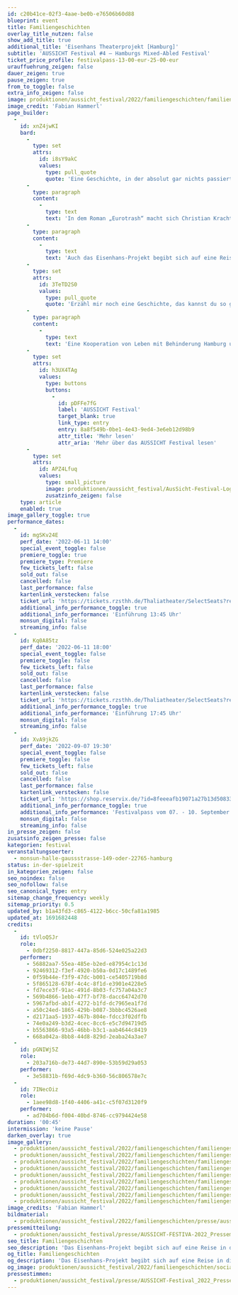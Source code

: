 ```yaml
---
id: c20b41ce-02f3-4aae-be0b-e76506b60d88
blueprint: event
title: Familiengeschichten
overlay_title_nutzen: false
show_add_title: true
additional_title: 'Eisenhans Theaterprojekt [Hamburg]'
subtitle: 'AUSSICHT Festival #4 – Hamburgs Mixed-Abled Festival'
ticket_price_profile: festivalpass-13-00-eur-25-00-eur
urauffuehrung_zeigen: false
dauer_zeigen: true
pause_zeigen: true
from_to_toggle: false
extra_info_zeigen: false
image: produktionen/aussicht_festival/2022/familiengeschichten/familiengeschichten_eisenhans_08_c_fabian_hammerl.jpg
image_credit: 'Fabian Hammerl'
page_builder:
  -
    id: xnZ4jwKI
    bard:
      -
        type: set
        attrs:
          id: i8sY9akC
          values:
            type: pull_quote
            quote: 'Eine Geschichte, in der absolut gar nichts passiert, außer dass sich eine alte Frau ab und zu mit ihrem Sohn streitet. Nicht ganz.'
      -
        type: paragraph
        content:
          -
            type: text
            text: 'In dem Roman „Eurotrash“ macht sich Christian Kracht auf eine Reise in die Vergangenheit und in die Abgründe seiner eigenen Familiengeschichte. In „Herkunft“ beschreibt Saša Stanišić das Verhältnis zu seiner Großmutter und beleuchtet die Migrationserfahrungen in der Familie.'
      -
        type: paragraph
        content:
          -
            type: text
            text: 'Auch das Eisenhans-Projekt begibt sich auf eine Reise in die Vergangenheit und inszeniert seine eigene Biografien. Orte und Menschen, sowie Entdeckungen rufen Kindheitserinnerungen wach und schauen ins Innere des eigenen Ichs.'
      -
        type: set
        attrs:
          id: 3TeTD2S0
          values:
            type: pull_quote
            quote: 'Erzähl mir noch eine Geschichte, das kannst du so gut.'
      -
        type: paragraph
        content:
          -
            type: text
            text: 'Eine Kooperation von Leben mit Behinderung Hamburg und Thalia Treffpunkt.'
      -
        type: set
        attrs:
          id: h3UX4TAg
          values:
            type: buttons
            buttons:
              -
                id: pDFFe7fG
                label: 'AUSSICHT Festival'
                target_blank: true
                link_type: entry
                entry: 8a8f549b-0be1-4e43-9ed4-3e6eb12d98b9
                attr_title: 'Mehr lesen'
                attr_aria: 'Mehr über das AUSSICHT Festival lesen'
      -
        type: set
        attrs:
          id: APZ4Lfuq
          values:
            type: small_picture
            image: produktionen/aussicht_festival/AusSicht-Festival-Logo-Rechteck.jpg
            zusatzinfo_zeigen: false
    type: article
    enabled: true
image_gallery_toggle: true
performance_dates:
  -
    id: mgSKv24E
    perf_date: '2022-06-11 14:00'
    special_event_toggle: false
    premiere_toggle: true
    premiere_type: Premiere
    few_tickets_left: false
    sold_out: false
    cancelled: false
    last_performance: false
    kartenlink_verstecken: false
    ticket_url: 'https://tickets.rzsthh.de/Thaliatheater/SelectSeats?ret=1&e=11984&lang=de&play=familiengeschichten-2022&cookies=2'
    additional_info_performance_toggle: true
    additional_info_performance: 'Einführung 13:45 Uhr'
    monsun_digital: false
    streaming_info: false
  -
    id: Kq0A85tz
    perf_date: '2022-06-11 18:00'
    special_event_toggle: false
    premiere_toggle: false
    few_tickets_left: false
    sold_out: false
    cancelled: false
    last_performance: false
    kartenlink_verstecken: false
    ticket_url: 'https://tickets.rzsthh.de/Thaliatheater/SelectSeats?ret=1&e=11983&lang=de&play=familiengeschichten-2022&cookies=2'
    additional_info_performance_toggle: true
    additional_info_performance: 'Einführung 17:45 Uhr'
    monsun_digital: false
    streaming_info: false
  -
    id: XvA9jkZG
    perf_date: '2022-09-07 19:30'
    special_event_toggle: false
    premiere_toggle: false
    few_tickets_left: false
    sold_out: false
    cancelled: false
    last_performance: false
    kartenlink_verstecken: false
    ticket_url: 'https://shop.reservix.de/?id=8feeeafb19071a27b13d5083379d95183e9ab490f2f135faf80b2fecfc1ba00f2aba7ad8945f4a4292549eb86feddc1b&vID=7337&eventGrpID=413348&eventID=1986596'
    additional_info_performance_toggle: true
    additional_info_performance: 'Festivalpass vom 07. - 10. September 2022'
    monsun_digital: false
    streaming_info: false
in_presse_zeigen: false
zusatsinfo_zeigen_presse: false
kategorien: festival
veranstaltungsoerter:
  - monsun-halle-gaussstrasse-149-oder-22765-hamburg
status: in-der-spielzeit
in_kategorien_zeigen: false
seo_noindex: false
seo_nofollow: false
seo_canonical_type: entry
sitemap_change_frequency: weekly
sitemap_priority: 0.5
updated_by: b1a43fd3-c865-4122-b6cc-50cfa81a1985
updated_at: 1691682448
credits:
  -
    id: tVloQSJr
    role:
      - 0dbf2250-8817-447a-85d6-524e025a22d3
    performer:
      - 56882aa7-55ea-485e-b2ed-e87954c1c13d
      - 92469312-f3ef-4920-b50a-0d17c1489fe6
      - 0f59b44e-f3f9-47dc-b001-ce5405719b8d
      - 5f865128-678f-4c4c-8f1d-e3901e4228e5
      - fd7ece3f-91ac-491d-8b03-fc757a04a3c7
      - 569b4866-1ebb-47f7-bf78-dacc64742d70
      - 5967afbd-ab1f-4272-b1fd-dc7965ea1f7d
      - a50c24ed-1865-429b-b087-3bbbc4526ae8
      - d2171aa5-1937-467b-804e-fdcc3f02dffb
      - 74e0a249-b3d2-4cec-8cc6-e5c7d94719d5
      - b5563866-93a5-46bb-b3c1-aab4644c8419
      - 668a042a-8bb8-44d8-829d-2eaba24a3ae7
  -
    id: pGNIWj5Z
    role:
      - 203a716b-de73-44d7-890e-53b59d29a053
    performer:
      - 3e58831b-f69d-4dc9-b360-56c806578e7c
  -
    id: 7INecOiz
    role:
      - 1aee98d8-1f40-4406-a41c-c5f07d3120f9
    performer:
      - ad704b6d-f004-40bd-8746-cc9794424e58
duration: '00:45'
intermission: 'keine Pause'
darken_overlay: true
image_gallery:
  - produktionen/aussicht_festival/2022/familiengeschichten/familiengeschichten_eisenhans_02_c_fabian_hammerl.jpg
  - produktionen/aussicht_festival/2022/familiengeschichten/familiengeschichten_eisenhans_03_c_fabian_hammerl.jpg
  - produktionen/aussicht_festival/2022/familiengeschichten/familiengeschichten_eisenhans_04_c_fabian_hammerl.jpg
  - produktionen/aussicht_festival/2022/familiengeschichten/familiengeschichten_eisenhans_05_c_fabian_hammerl.jpg
  - produktionen/aussicht_festival/2022/familiengeschichten/familiengeschichten_eisenhans_06_c_fabian_hammerl.jpg
  - produktionen/aussicht_festival/2022/familiengeschichten/familiengeschichten_eisenhans_07_c_fabian_hammerl.jpg
  - produktionen/aussicht_festival/2022/familiengeschichten/familiengeschichten_eisenhans_08_c_fabian_hammerl.jpg
  - produktionen/aussicht_festival/2022/familiengeschichten/familiengeschichten_eisenhans_09_c_fabian_hammerl.jpg
  - produktionen/aussicht_festival/2022/familiengeschichten/familiengeschichten_eisenhans_10_c_fabian_hammerl.jpg
image_credits: 'Fabian Hammerl'
bildmaterial:
  - produktionen/aussicht_festival/2022/familiengeschichten/presse/aussicht_festival_familiengeschichten_eisenhans_c_fabian_hammerl_monsun.zip
pressemitteilung:
  - produktionen/aussicht_festival/presse/AUSSICHT-FESTIVA-2022_Pressemitteilung_monsun.theater.pdf
seo_title: Familiengeschichten
seo_description: 'Das Eisenhans-Projekt begibt sich auf eine Reise in die Vergangenheit und inszeniert seine eigene Biografien mit einem Blick ins Innere eigene Ichs.'
og_title: Familiengeschichten
og_description: 'Das Eisenhans-Projekt begibt sich auf eine Reise in die Vergangenheit und inszeniert seine eigene Biografien mit einem Blick ins Innere eigene Ichs.'
og_image: produktionen/aussicht_festival/2022/familiengeschichten/social_media_image_familiengeschichten.jpg
pressestimmen:
  - produktionen/aussicht_festival/presse/AUSSICHT-Festival_2022_Pressestimmen.zip
---
```

